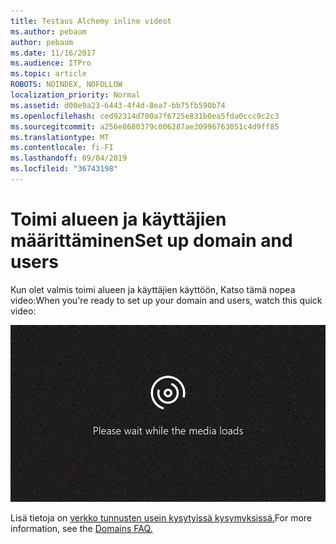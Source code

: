```yaml
---
title: Testaus Alchemy inline videot
ms.author: pebaum
author: pebaum
ms.date: 11/16/2017
ms.audience: ITPro
ms.topic: article
ROBOTS: NOINDEX, NOFOLLOW
localization_priority: Normal
ms.assetid: d00e9a23-6443-4f4d-8ea7-bb75fb590b74
ms.openlocfilehash: ced92314d700a7f6725e831b0ea5fda0ccc9c2c3
ms.sourcegitcommit: a256e8680379c006287ae30996763051c4d9ff85
ms.translationtype: MT
ms.contentlocale: fi-FI
ms.lasthandoff: 09/04/2019
ms.locfileid: "36743198"
---
```

# <a name="set-up-domain-and-users"></a><span data-ttu-id="4e329-102">Toimi alueen ja käyttäjien määrittäminen</span><span class="sxs-lookup"><span data-stu-id="4e329-102">Set up domain and users</span></span>

<span data-ttu-id="4e329-103">Kun olet valmis toimi alueen ja käyttäjien käyttöön, Katso tämä nopea video:</span><span class="sxs-lookup"><span data-stu-id="4e329-103">When you're ready to set up your domain and users, watch this quick video:</span></span>
  
![Selaimesi ei tue videota.](media/MSN_Video_Widget.gif)
  
<span data-ttu-id="4e329-106">Lisä tietoja on [verkko tunnusten usein kysytyissä kysymyksissä.](https://docs.microsoft.com/office365/admin/setup/domains-faq)</span><span class="sxs-lookup"><span data-stu-id="4e329-106">For more information, see the [Domains FAQ.](https://docs.microsoft.com/office365/admin/setup/domains-faq)</span></span>
  


